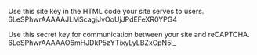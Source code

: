 Use this site key in the HTML code your site serves to users.
6LeSPhwrAAAAAJLMScagjJvOoUjJPdEFeXR0YPG4


Use this secret key for communication between your site and reCAPTCHA.
6LeSPhwrAAAAAO6mHJDkP5zYTixyLyLBZxCpN5l_